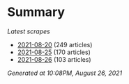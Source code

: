 # Summary
*Latest scrapes*
* [2021-08-20](https://github.com/nuuuwan/news_lk/blob/data/news_lk.2021-08-20.json) (249 articles)
* [2021-08-25](https://github.com/nuuuwan/news_lk/blob/data/news_lk.2021-08-25.json) (170 articles)
* [2021-08-26](https://github.com/nuuuwan/news_lk/blob/data/news_lk.2021-08-26.json) (103 articles)

*Generated at 10:08PM, August 26, 2021*